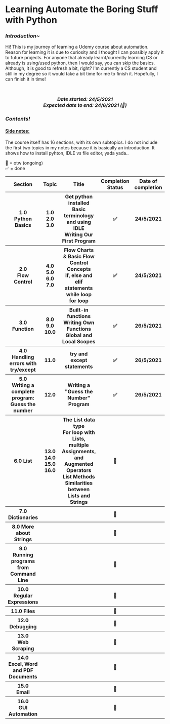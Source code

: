 # Learning Automate the Boring Stuff with Python

### <i><b>Introduction~</b></i>
Hi! This is my journey of learning a Udemy course about automation. Reason for learning it is due to curiosity and I thought I can possibly apply it to future projects.
For anyone that already learnt/currently learning CS or already is using/used python, then I would say, you can skip
the basics. Although, it is good to refresh a bit, right? I'm currently a CS student and still in my degree so
it would take a bit time for me to finish it. Hopefully, I can finish it in time!

<br>
<center><p style="font-size: 15px; font-style: oblique;"> <b>Date started: 24/5/2021 <br>
Expected date to end: 24/6/2021 (🎯)</b></p></center>

### <i><b>Contents!</b></i>
#### <u>Side notes:</u>
The course itself has 16 sections, with its own subtopics. I do not include the first two topics in my notes because
it is basically an introduction. It shows how to install pyhton, IDLE vs file editor, yada yada..

🚗 = otw (ongoing) <br> ✅ = done

<table>
    <tr>
        <th>Section</th>
        <th>Topic</th>
        <th>Title</th>
        <th>Completion Status</th>
        <th>Date of completion</th>
    </tr>
    <tr>
        <th> 1.0 <br> Python Basics</th>
        <th> 1.0 <br> 2.0 3.0</th>
        <th> Get python installed  <br>Basic terminology and using IDLE <br> Writing Our First Program</th>
        <th> ✅ </th>
        <th> 24/5/2021 </th>
    </tr>
    <tr>
        <th> 2.0<br>Flow Control</th>
        <th> 4.0 <br> 5.0 <br> 6.0 <br> 7.0</th>
        <th> Flow Charts & Basic Flow Control Concepts <br> if, else and elif statements <br>
        while loop <br> for loop </th>
        <th> ✅ </th>
        <th> 24/5/2021 </th>
    </tr>
    <tr>
        <th> 3.0<br> Function</th>
        <th> 8.0 <br> 9.0 <br> 10.0 </th>
        <th> Built-in functions <br> Writing Own Functions <br> Global and Local Scopes </th>
        <th> ✅ </th>
        <th> 26/5/2021 </th>
    </tr>
    <tr>
        <th> 4.0<br> Handling errors with try/except</th>
        <th> 11.0 </th>
        <th> try and except statements </th>
        <th> ✅ </th>
        <th> 26/5/2021 </th>
    </tr>
    <tr>
        <th> 5.0 <br> Writing a complete program: Guess the number</th>
        <th> 12.0  </th>
        <th> Writing a "Guess the Number" Program </th>
        <th> ✅ </th>
        <th> 26/5/2021 </th>
    </tr>
    <tr>
        <th> 6.0 List</th>
        <th> 13.0 <br> 14.0 <br> 15.0 <br> 16.0 </th>
        <th>  The List data type <br> For loop with Lists, multiple Assignments, and Augmented Operators <br> List Methods <br> Similarities between Lists and Strings</th>
        <th> 🚗 </th>
        <th>  </th>
    </tr>
    <tr>
        <th> 7.0 Dictionaries</th>
        <th>  </th>
        <th>  </th>
        <th> 🚗 </th>
        <th>  </th>
    </tr>
    <tr>
        <th> 8.0 More about Strings</th>
        <th>  </th>
        <th>  </th>
        <th> 🚗 </th>
        <th>  </th>
    </tr>
    <tr>
        <th> 9.0<br> Running programs from Command Line</th>
        <th>  </th>
        <th>  </th>
        <th> 🚗 </th>
        <th>  </th>
    </tr>
    <tr>
        <th> 10.0<br> Regular Expressions</th>
        <th>  </th>
        <th>  </th>
        <th> 🚗 </th>
        <th>  </th>
    </tr>
    <tr>
        <th> 11.0 Files</th>
        <th>  </th>
        <th>  </th>
        <th> 🚗 </th>
        <th>  </th>
    </tr>
    <tr>
        <th> 12.0<br> Debugging</th>
        <th>  </th>
        <th>  </th>
        <th> 🚗 </th>
        <th>  </th>
    </tr>
    <tr>
        <th> 13.0<br> Web Scraping </th>
        <th>  </th>
        <th>  </th>
        <th> 🚗 </th>
        <th>  </th>
    </tr>
    <tr>
        <th> 14.0 <br>Excel, Word and PDF Documents </th>
        <th>  </th>
        <th>  </th>
        <th> 🚗 </th>
        <th>  </th>
    </tr>
    <tr>
        <th> 15.0<br> Email </th>
        <th>  </th>
        <th>  </th>
        <th> 🚗 </th>
        <th>  </th>
    </tr>
    <tr>
        <th> 16.0 <br> GUI Automation</th>
        <th>  </th>
        <th>  </th>
        <th> 🚗 </th>
        <th>  </th>
    </tr>

</table>
